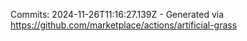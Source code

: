 Commits: 2024-11-26T11:16:27.139Z - Generated via https://github.com/marketplace/actions/artificial-grass
<br>
